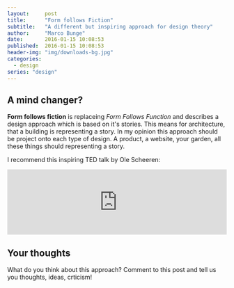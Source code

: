 ```yaml
---
layout:     post
title:      "Form follows Fiction"
subtitle:   "A different but inspiring approach for design theory"
author:     "Marco Bunge"
date:       2016-01-15 10:08:53
published:  2016-01-15 10:08:53
header-img: "img/downloads-bg.jpg"
categories:
  - design
series: "design"
---
```


## A mind changer?

__Form follows fiction__ is replaceing _Form Follows Function_ and describes a design approach which is based on it's stories. This means for architecture, that a building is representing a story. In my opinion this approach should be project onto each type of design. A product, a website, your garden, all these things should representing a story.

I recommend this inspiring TED talk by Ole Scheeren:

<iframe src="https://embed-ssl.ted.com/talks/ole_scheeren_why_great_architecture_should_tell_a_story.html" width="100%" frameborder="0" scrolling="no" webkitAllowFullScreen mozallowfullscreen allowFullScreen></iframe>

## Your thoughts

What do you think about this approach? Comment to this post and tell us you thoughts, ideas, crticism!
